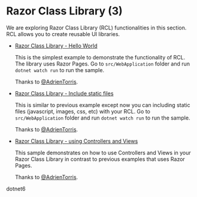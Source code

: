 
# Razor Class Library (3)

  We are exploring Razor Class Library (RCL) functionalities in this section. RCL allows you to create reusable UI libraries.

  * [Razor Class Library - Hello World](/projects/mvc/razor-class-library/razor-class-library-1)

    This is the simplest example to demonstrate the functionality of RCL. The library uses Razor Pages. Go to `src/WebApplication` folder and run `dotnet watch run` to run the sample.

    Thanks to [@AdrienTorris](https://twitter.com/AdrienTorris).
 
  * [Razor Class Library - Include static files](/projects/mvc/razor-class-library/razor-class-library-with-static-files)

    This is similar to previous example except now you can including static files (javascript, images, css, etc) with your RCL. Go to `src/WebApplication` folder and run `dotnet watch run` to run the sample.
    
    Thanks to [@AdrienTorris](https://twitter.com/AdrienTorris).

  * [Razor Class Library - using Controllers and Views](/projects/mvc/razor-class-library/razor-class-library-with-controllers)

    This sample demonstrates on how to use Controllers and Views in your Razor Class Library in contrast to previous examples that uses Razor Pages.
    
    Thanks to [@AdrienTorris](https://twitter.com/AdrienTorris).

dotnet6
